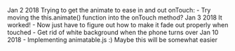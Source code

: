 Jan 2 2018
    Trying to get the animate to ease in and out onTouch:
        - Try moving the this.animate() function into the onTouch method?
Jan 3 2018
    It worked! 
        - Now just have to figure out how to make it fade out properly when touched
        - Get rid of white background when the phone turns over
Jan 10 2018
    - Implementing animatable.js :) Maybe this will be somewhat easier